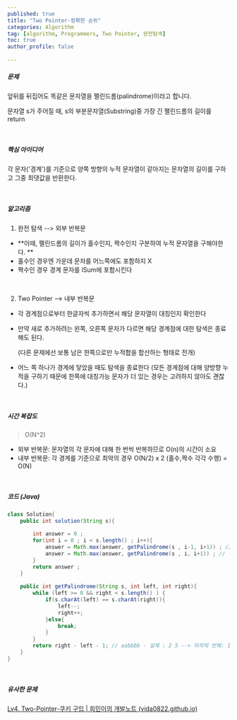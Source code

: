 ```yaml
---
published: true
title: "Two Pointer-정확한 순위" 
categories: Algorithm 
tag: [algorithm, Programmers, Two Pointer, 완전탐색] 
toc: true
author_profile: false 
  
---
```




##### 문제 

앞뒤를 뒤집어도 똑같은 문자열을 팰린드롬(palindrome)이라고 합니다.

문자열 s가 주어질 때, s의 부분문자열(Substring)중 가장 긴 팰린드롬의 길이를 return  

<br>





##### 핵심 아이디어 

각 문자('경계')를 기준으로 양쪽 방향의 누적 문자열이 같아지는 문자열의 길이를 구하고 그중 최댓값을 반환한다. 

<br>



##### 알고리즘 

1. 완전 탐색 --> 외부 반복문

* **이때, 팰린드롬의 길이가 홀수인지, 짝수인지 구분하여 누적 문자열을 구해야한다. **
* 홀수인 경우엔 가운데 문자를 어느쪽에도 포함하지 X
* 짝수인 경우 경계 문자를 lSum에 포함시킨다 

<br>

2. Two Pointer --> 내부 반복문

* 각 경계점으로부터 한글자씩 추가하면서 해당 문자열이 대칭인지 확인한다 

* 만약 새로 추가하려는 왼쪽, 오른쪽 문자가 다르면 해당 경계점에 대한 탐색은 종료해도 된다. 

  (다른 문제에선 보통 남은 한쪽으로만 누적합을 합산하는 형태로 전개)

* 어느 쪽 하나가 경계에 닿았을 때도 탐색을 종료한다 (모든 경계점에 대해 양방향 누적을 구하기 때문에 한쪽에 대칭가능 문자가 더 있는 경우는 고려하지 않아도 괜찮다.)

<br>





##### 시간 복잡도 

> O(N^2)

* 외부 반복문: 문자열의 각 문자에 대해 한 번씩 반복하므로 O(n)의 시간이 소요
* 내부 반복문: 각 경계를 기준으로 최악의 경우 O(N/2)  x 2 (홀수,짝수 각각 수행)  = O(N)

<br>





##### 코드 (Java)

```java
class Solution{
    public int solution(String s){
     
        int answer = 0 ; 
        for(int i = 0 ; i < s.length() ; i++){
            answer = Math.max(answer, getPalindrome(s , i-1, i+1)) ; // 홀수인 경우 
            answer = Math.max(answer, getPalindrome(s , i, i+1)) ; // 짝수인 경우 
        }
        return answer ; 
    }
    
    public int getPalindrome(String s, int left, int right){
        while (left >= 0 && right < s.length() ) {
            if(s.charAt(left) == s.charAt(right)){        
                left--;
                right++;
            }else{ 
                break; 
            }
        }
        return right - left - 1; // aabbbb - 실제 : 2 5 --> 마지막 반복: 1 6 
    }
}
```

<br>



##### 유사한 문제 

[Lv4. Two-Pointer-쿠키 구입 | 희민이의 개발노트 (vida0822.github.io)](https://vida0822.github.io/algorithm/Algorithm_쿠키-구입/)



<br>

